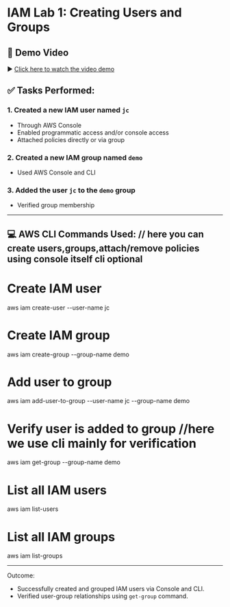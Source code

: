 
# IAM Lab 1: Creating Users and Groups
## 🎥 Demo Video

▶️ [Click here to watch the video demo](https://drive.google.com/file/d/1E0d5VVH7eI53AEq0yQe4u-yrTewY-eBo/view?usp=sharing)

## ✅ Tasks Performed:

### 1. Created a new IAM user named `jc`
- Through AWS Console
- Enabled programmatic access and/or console access
- Attached policies directly or via group

### 2. Created a new IAM group named `demo`
- Used AWS Console and CLI

### 3. Added the user `jc` to the `demo` group
- Verified group membership

---

## 💻 AWS CLI Commands Used: // here you can create users,groups,attach/remove policies using console itself cli optional

# Create IAM user
aws iam create-user --user-name jc

# Create IAM group
aws iam create-group --group-name demo

# Add user to group
aws iam add-user-to-group --user-name jc --group-name demo

# Verify user is added to group                //here we use  cli mainly for verification 
aws iam get-group --group-name demo

# List all IAM users
aws iam list-users

# List all IAM groups
aws iam list-groups

---

 Outcome:
- Successfully created and grouped IAM users via Console and CLI.
- Verified user-group relationships using `get-group` command.
 
